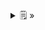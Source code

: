 <details>
  <summary>🗒  »</summary>
<table id="card">
    <tr>
        <td align="center">
            <h3>Composición</h3>
        </td>
    </tr>
    <tr>
        <td>
            <p>La composición es una asociación fuerte entre una clase compuesta y una clase componente en la que instancias de la clase componente no suelen existir independiente de instancias de la clase compuesta</p>
        </td>
    </tr>
</table>
</details>


